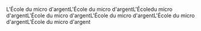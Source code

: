 L'École du micro d'argentL'École du micro d'argentL'Écoledu micro d'argentL'École du micro d'argentL'École du micro d'argentL'École du micro d'argentL'École du micro d'argent
